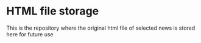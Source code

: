 # HTML file storage
This is the repository where the original html file of selected news is stored here for future use

